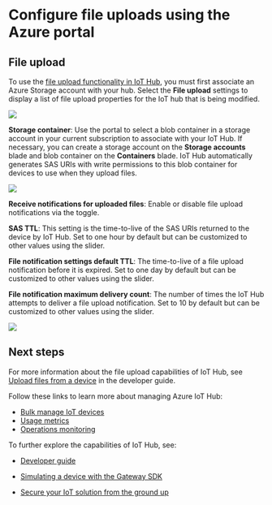 <properties
	 pageTitle="Use the Azure portal to configure file upload | Microsoft Azure"
	 description="An overview of how to configure file upload using the Azure portal"
	 services="iot-hub"
	 documentationCenter=""
	 authors="dominicbetts"
	 manager="timlt"
	 editor=""/>

<tags
	 ms.service="iot-hub"
	 ms.devlang="na"
	 ms.topic="article"
	 ms.tgt_pltfrm="na"
	 ms.workload="na"
	 ms.date="09/30/2016"
	 ms.author="dobett"/>

# Configure file uploads using the Azure portal

## File upload

To use the [file upload functionality in IoT Hub][lnk-upload], you must first associate an Azure Storage account with your hub. Select the **File upload** settings to display a list of file upload properties for the IoT hub that is being modified.

![][13]

**Storage container**: Use the portal to select a blob container in a storage account in your current subscription to associate with your IoT Hub. If necessary, you can create a storage account on the **Storage accounts** blade and blob container on the **Containers** blade. IoT Hub automatically generates SAS URIs with write permissions to this blob container for devices to use when they upload files.

![][14]

**Receive notifications for uploaded files**: Enable or disable file upload notifications via the toggle.

**SAS TTL**: This setting is the time-to-live of the SAS URIs returned to the device by IoT Hub. Set to one hour by default but can be customized to other values using the slider.

**File notification settings default TTL**: The time-to-live of a file upload notification before it is expired. Set to one day by default but can be customized to other values using the slider.

**File notification maximum delivery count**: The number of times the IoT Hub attempts to deliver a file upload notification. Set to 10 by default but can be customized to other values using the slider.

![][15]

## Next steps

For more information about the file upload capabilities of IoT Hub, see [Upload files from a device][lnk-upload] in the developer guide.

Follow these links to learn more about managing Azure IoT Hub:

- [Bulk manage IoT devices][lnk-bulk]
- [Usage metrics][lnk-metrics]
- [Operations monitoring][lnk-monitor]

To further explore the capabilities of IoT Hub, see:

- [Developer guide][lnk-devguide]
- [Simulating a device with the Gateway SDK][lnk-gateway]
- [Secure your IoT solution from the ground up][lnk-securing]


  [13]: ./media/iot-hub-configure-file-upload/file-upload-settings.png
  [14]: ./media/iot-hub-configure-file-upload/file-upload-container-selection.png
  [15]: ./media/iot-hub-configure-file-upload/file-upload-selected-container.png

[lnk-upload]: iot-hub-devguide-file-upload.md

[lnk-bulk]: iot-hub-bulk-identity-mgmt.md
[lnk-metrics]: iot-hub-metrics.md
[lnk-monitor]: iot-hub-operations-monitoring.md

[lnk-devguide]: iot-hub-devguide.md
[lnk-gateway]: iot-hub-linux-gateway-sdk-simulated-device.md
[lnk-securing]: iot-hub-security-ground-up.md